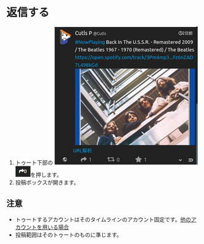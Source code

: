 # 返信する

1. トゥート下部の ![toottl1](https://raw.githubusercontent.com/cutls/TheDeskDocs/master/media/toottl1.png)  
![toottl2](https://raw.githubusercontent.com/cutls/TheDeskDocs/master/media/toottl2.png)を押します。
2. 投稿ボックスが開きます。

## 注意

* トゥートするアカウントはそのタイムラインのアカウント固定です。[他のアカウントを用いる場合](https://docs.thedesk.top/toot-on-tl/otacctopereply)
* 投稿範囲はそのトゥートのものに準じます。

